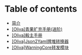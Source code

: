# Table of contents

* [简介](README.md)
* [[Oliva]青果扩充手册(进阶)](OlivaDice.md)
* [[Oliva]骰主手册](Oliva_Master_Manual.md)
* [[Oliva]Json2Yaml牌堆转换器](Json2Yaml.md)
* [[Oliva]WarningCore转发模块](WarningCore.md)
